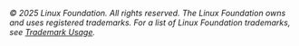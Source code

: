 _© 2025 Linux Foundation. All rights reserved. The Linux Foundation owns and uses registered trademarks. For a list of Linux Foundation trademarks, see [Trademark Usage](https://www.linuxfoundation.org/legal/trademark-usage)._
